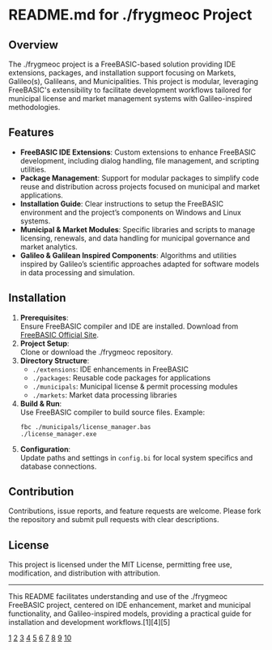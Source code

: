 # README.md for ./frygmeoc Project

## Overview
The ./frygmeoc project is a FreeBASIC-based solution providing IDE extensions, packages, and installation support focusing on Markets, Galileo(s), Galileans, and Municipalities. This project is modular, leveraging FreeBASIC's extensibility to facilitate development workflows tailored for municipal license and market management systems with Galileo-inspired methodologies.



## Features

- **FreeBASIC IDE Extensions**: Custom extensions to enhance FreeBASIC development, including dialog handling, file management, and scripting utilities.
- **Package Management**: Support for modular packages to simplify code reuse and distribution across projects focused on municipal and market applications.
- **Installation Guide**: Clear instructions to setup the FreeBASIC environment and the project’s components on Windows and Linux systems.
- **Municipal & Market Modules**: Specific libraries and scripts to manage licensing, renewals, and data handling for municipal governance and market analytics.
- **Galileo & Galilean Inspired Components**: Algorithms and utilities inspired by Galileo’s scientific approaches adapted for software models in data processing and simulation.

## Installation

1. **Prerequisites**:  
   Ensure FreeBASIC compiler and IDE are installed. Download from [FreeBASIC Official Site](https://freebasic.net).  
2. **Project Setup**:  
   Clone or download the ./frygmeoc repository.  
3. **Directory Structure**:  
   - `./extensions`: IDE enhancements in FreeBASIC  
   - `./packages`: Reusable code packages for applications  
   - `./municipals`: Municipal license & permit processing modules  
   - `./markets`: Market data processing libraries  
4. **Build & Run**:  
   Use FreeBASIC compiler to build source files. Example:  
   ```
   fbc ./municipals/license_manager.bas
   ./license_manager.exe
   ```
5. **Configuration**:  
   Update paths and settings in `config.bi` for local system specifics and database connections.

## Contribution

Contributions, issue reports, and feature requests are welcome. Please fork the repository and submit pull requests with clear descriptions.

## License

This project is licensed under the MIT License, permitting free use, modification, and distribution with attribution.

***

This README facilitates understanding and use of the ./frygmeoc FreeBASIC project, centered on IDE enhancement, market and municipal functionality, and Galileo-inspired models, providing a practical guide for installation and development workflows.[1][4][5]

[1](https://www.freebasic.net/forum/viewtopic.php?t=10350)
[2](https://www.youtube.com/watch?v=egdGPyFdk5s)
[3](https://www.freebasic.net/wiki/wikka.php?wakka=CompilerRunning)
[4](https://freebasic.net/forum/viewtopic.php?t=21094)
[5](https://www.freebasic.net/wiki/wikka.php?wakka=CompilerInstalling)
[6](https://www.freebasic.net/forum/viewtopic.php?t=17631)
[7](https://freebasic.net/forum/viewtopic.php?t=32521)
[8](https://www.freebasic.net/forum/viewtopic.php?t=29486)
[9](https://users.freebasic-portal.de/tjf/Projekte/fb-doc/doc/html/PagInstall.html)
[10](https://www.auditsi.eu/?wpfb_dl=26)